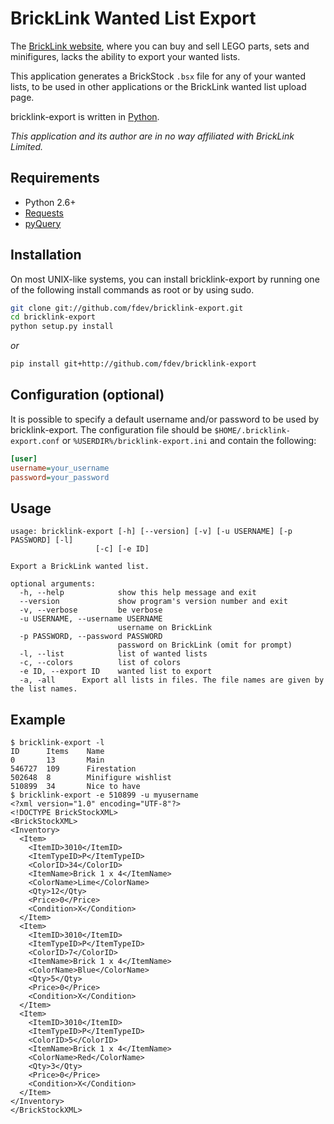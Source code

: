 BrickLink Wanted List Export
============================

The [BrickLink website](http://www.bricklink.com/), where you can buy and sell 
LEGO parts, sets and minifigures, lacks the ability to export your wanted lists. 

This application generates a BrickStock `.bsx` file for any of your wanted lists,
to be used in other applications or the BrickLink wanted list upload page.


bricklink-export is written in [Python](http://www.python.org/).

*This application and its author are in no way affiliated with BrickLink 
Limited.*


Requirements
------------

* Python 2.6+
* [Requests](http://www.python-requests.org/)
* [pyQuery](https://pythonhosted.org/pyquery/)


Installation
------------

On most UNIX-like systems, you can install bricklink-export by running one of 
the following install commands as root or by using sudo.

``` sh
git clone git://github.com/fdev/bricklink-export.git
cd bricklink-export
python setup.py install
```

*or*

``` sh
pip install git+http://github.com/fdev/bricklink-export
```

Configuration (optional)
------------------------

It is possible to specify a default username and/or password to be used by
bricklink-export. The configuration file should be 
`$HOME/.bricklink-export.conf` or `%USERDIR%/bricklink-export.ini` and contain
the following:

```ini
[user]
username=your_username
password=your_password
```


Usage
-----

```
usage: bricklink-export [-h] [--version] [-v] [-u USERNAME] [-p PASSWORD] [-l] 
                   [-c] [-e ID]

Export a BrickLink wanted list.

optional arguments:
  -h, --help            show this help message and exit
  --version             show program's version number and exit
  -v, --verbose         be verbose
  -u USERNAME, --username USERNAME
                        username on BrickLink
  -p PASSWORD, --password PASSWORD
                        password on BrickLink (omit for prompt)
  -l, --list            list of wanted lists
  -c, --colors          list of colors
  -e ID, --export ID    wanted list to export
  -a, -all	  	Export all lists in files. The file names are given by the list names.
```


Example
--------

```
$ bricklink-export -l
ID      Items    Name
0       13       Main
546727  109      Firestation
502648  8        Minifigure wishlist
510899  34       Nice to have
$ bricklink-export -e 510899 -u myusername
<?xml version="1.0" encoding="UTF-8"?>
<!DOCTYPE BrickStockXML>
<BrickStockXML>
<Inventory>
  <Item>
    <ItemID>3010</ItemID>
    <ItemTypeID>P</ItemTypeID>
    <ColorID>34</ColorID>
    <ItemName>Brick 1 x 4</ItemName>
    <ColorName>Lime</ColorName>
    <Qty>12</Qty>
    <Price>0</Price>
    <Condition>X</Condition>
  </Item>
  <Item>
    <ItemID>3010</ItemID>
    <ItemTypeID>P</ItemTypeID>
    <ColorID>7</ColorID>
    <ItemName>Brick 1 x 4</ItemName>
    <ColorName>Blue</ColorName>
    <Qty>5</Qty>
    <Price>0</Price>
    <Condition>X</Condition>
  </Item>
  <Item>
    <ItemID>3010</ItemID>
    <ItemTypeID>P</ItemTypeID>
    <ColorID>5</ColorID>
    <ItemName>Brick 1 x 4</ItemName>
    <ColorName>Red</ColorName>
    <Qty>3</Qty>
    <Price>0</Price>
    <Condition>X</Condition>
  </Item>
</Inventory>
</BrickStockXML>
```

